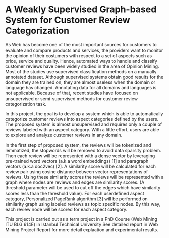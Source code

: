 # A Weakly Supervised Graph-based System for Customer Review Categorization

As Web has become one of the most important sources for customers to evaluate and compare products and
services, the providers want to monitor the opinion of their costumers with respect to a set of aspects such as price,
service and quality. Hence, automated ways to handle and classify customer reviews have been widely studied in the
area of Opinion Mining. Most of the studies use supervised classification methods on a manually annotated dataset.
Although supervised systems obtain good results for the domain they are trained on, they are almost useless when
the domain or language has changed. Annotating data for all domains and languages is not applicable. Because of
that, recent studies have focused on unsupervised or semi-supervised methods for customer review categorization
task.

In this project, the goal is to develop a system which is able to automatically categorize customer reviews into
aspect categories defined by the users. The proposed system is almost unsupervised and requires only a couple of
reviews labeled with an aspect category. With a little effort, users are able to explore and analyze customer reviews
in any domain.

In the first step of proposed system, the reviews will be tokenized and lemmatized, the stopwords will be removed to
avoid data sparsity problem. Then each review will be represented with a dense vector by leveraging pre-trained word
vectors (a.k.a word embeddings) [1] and paragraph vectors (a.k.a doc2vec) [2]. A similarity score will be calculated
for each review pair using cosine distance between vector representations of reviews. Using these similarity scores
the reviews will be represented with a graph where nodes are reviews and edges are similarity scores. (A threshold
parameter will be used to cut off the edges which have similarity scores less than the threshold value). For each userdefined
aspect category, Personalized PageRank algorithm [3] will be performed on similarity graph using labeled
reviews as topic specific nodes. By this way, each review node will be scored for each aspect category.

This project is carried out as a term project in a PhD Course (Web Mining ITU BLG 614E) in Istanbul Technical University See detailed report in Web Mining Project Report for more detail explaation and experimental results.
